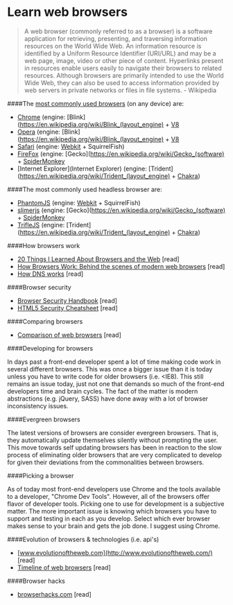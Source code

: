 # Learn web browsers

> A web browser (commonly referred to as a browser) is a software application for retrieving, presenting, and traversing information resources on the World Wide Web. An information resource is identified by a Uniform Resource Identifier (URI/URL) and may be a web page, image, video or other piece of content. Hyperlinks present in resources enable users easily to navigate their browsers to related resources. Although browsers are primarily intended to use the World Wide Web, they can also be used to access information provided by web servers in private networks or files in file systems. - Wikipedia

####The [most commonly used browsers](http://www.sitepoint.com/browser-trends-april-2015-statcounter-vs-netmarketshare/) (on any device) are:

* [Chrome](http://www.google.com/chrome/) (engine: [Blink](https://en.wikipedia.org/wiki/Blink_(layout_engine) + [V8](https://en.wikipedia.org/wiki/V8_(JavaScript_engine))
* [Opera](http://www.opera.com/) (engine: [Blink](https://en.wikipedia.org/wiki/Blink_(layout_engine) + [V8](https://en.wikipedia.org/wiki/V8_(JavaScript_engine))
* [Safari](https://www.apple.com/safari/) (engine: [Webkit](https://en.wikipedia.org/wiki/WebKit) + SquirrelFish)
* [FireFox](https://www.mozilla.org/en-US/firefox/new/) (engine: [Gecko](https://en.wikipedia.org/wiki/Gecko_(software) + [SpiderMonkey](https://en.wikipedia.org/wiki/SpiderMonkey_(software))
* [Internet Explorer](Internet Explorer) (engine: [Trident](https://en.wikipedia.org/wiki/Trident_(layout_engine) + [Chakra](https://en.wikipedia.org/wiki/Chakra_(JScript_engine)))

####The most commonly used headless browser are:

* [PhantomJS](http://phantomjs.org/) (engine: [Webkit](https://en.wikipedia.org/wiki/WebKit) + SquirrelFish)
* [slimerjs](http://slimerjs.org/) (engine: [Gecko](https://en.wikipedia.org/wiki/Gecko_(software) + [SpiderMonkey](https://en.wikipedia.org/wiki/SpiderMonkey_(software))
* [TrifleJS](http://triflejs.org/) (engine: [Trident](https://en.wikipedia.org/wiki/Trident_(layout_engine) + [Chakra](https://en.wikipedia.org/wiki/Chakra_(JScript_engine)))

####How browsers work

* [20 Things I Learned About Browsers and the Web](http://www.20thingsilearned.com/en-US/foreword/1) [read]
* [How Browsers Work: Behind the scenes of modern web browsers](http://www.html5rocks.com/en/tutorials/internals/howbrowserswork/) [read]
* [How DNS works](https://howdns.works/ep1/) [read]

####Browser security

* [Browser Security Handbook](https://code.google.com/p/browsersec/wiki/Main) [read]
* [HTML5 Security Cheatsheet](https://html5sec.org/#javascript) [read]

####Comparing browsers

* [Comparison of web browsers](https://en.wikipedia.org/wiki/Comparison_of_web_browsers) [read]

####Developing for browsers

In days past a front-end developer spent a lot of time making code work in several different browsers. This was once a bigger issue than it is today unless you have to write code for older browsers (i.e. <IE8). This still remains an issue today, just not one that demands so much of the front-end developers time and brain cycles. The fact of the matter is modern abstractions (e.g. jQuery, SASS) have done away with a lot of browser inconsistency issues.

####Evergreen browsers

The latest versions of browsers are consider evergreen browsers. That is, they automatically update themselves silently without prompting the user. This move towards self updating browsers has been in reaction to the slow process of eliminating older browsers that are very complicated to develop for given their deviations from the commonalities between browsers.

####Picking a browser

As of today most front-end developers use Chrome and the tools available to a developer, "Chrome Dev Tools". However, all of the browsers offer flavor of developer tools. Picking one to use for development is a subjective matter. The more important issue is knowing which browsers you have to support and testing in each as you develop. Select which ever browser makes sense to your brain and gets the job done. I suggest using Chrome.

####Evolution of browsers & technologies (i.e. api's)

* [www.evolutionoftheweb.com](http://www.evolutionoftheweb.com/) [read]
* [Timeline of web browsers](https://en.wikipedia.org/wiki/Timeline_of_web_browsers) [read]

####Browser hacks

* [browserhacks.com](http://browserhacks.com/) [read]

















 






